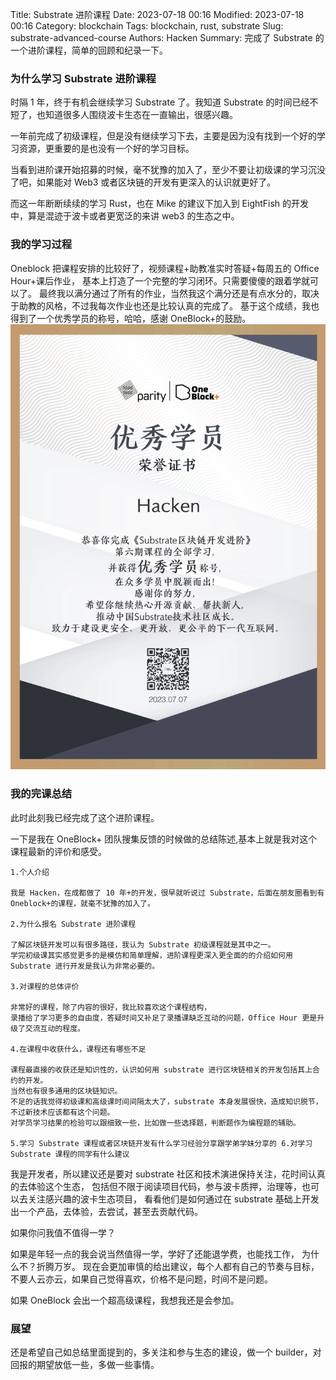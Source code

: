 Title: Substrate 进阶课程
Date: 2023-07-18 00:16
Modified: 2023-07-18 00:16
Category: blockchain
Tags: blockchain, rust, substrate
Slug: substrate-advanced-course
Authors: Hacken
Summary: 完成了 Substrate 的一个进阶课程，简单的回顾和纪录一下。

### 为什么学习 Substrate 进阶课程

时隔 1 年，终于有机会继续学习 Substrate 了。我知道 Substrate 的时间已经不短了，也知道很多人围绕波卡生态在一直输出，很感兴趣。

一年前完成了初级课程，但是没有继续学习下去，主要是因为没有找到一个好的学习资源，更重要的是也没有一个好的学习目标。

当看到进阶课开始招募的时候，毫不犹豫的加入了，至少不要让初级课的学习沉没了吧，如果能对 Web3 或者区块链的开发有更深入的认识就更好了。

而这一年断断续续的学习 Rust，也在 Mike 的建议下加入到 EightFish 的开发中，算是混迹于波卡或者更宽泛的来讲 web3 的生态之中。

### 我的学习过程

Oneblock 把课程安排的比较好了，视频课程+助教准实时答疑+每周五的 Office Hour+课后作业， 基本上打造了一个完整的学习闭环。只需要傻傻的跟着学就可以了。
最终我以满分通过了所有的作业，当然我这个满分还是有点水分的，取决于助教的风格，不过我每次作业也还是比较认真的完成了。
基于这个成绩，我也得到了一个优秀学员的称号，哈哈，感谢 OneBlock+的鼓励。
![score](../images/substrate-course-score.jpeg)

### 我的完课总结

此时此刻我已经完成了这个进阶课程。

一下是我在 OneBlock+ 团队搜集反馈的时候做的总结陈述,基本上就是我对这个课程最新的评价和感受。

```text
1.个人介绍

我是 Hacken，在成都做了 10 年+的开发，很早就听说过 Substrate，后面在朋友圈看到有 Oneblock+的课程，就毫不犹豫的加入了。

2.为什么报名 Substrate 进阶课程

了解区块链开发可以有很多路径，我认为 Substrate 初级课程就是其中之一。
学完初级课其实感觉更多的是模仿和简单理解，进阶课程更深入更全面的的介绍如何用 Substrate 进行开发是我认为非常必要的。

3.对课程的总体评价

非常好的课程，除了内容的很好，我比较喜欢这个课程结构，
录播给了学习更多的自由度，答疑时间又补足了录播课缺乏互动的问题，Office Hour 更是升级了交流互动的程度。

4.在课程中收获什么，课程还有哪些不足

课程最直接的收获还是知识性的，认识如何用 substrate 进行区块链相关的开发包括其上合约的开发。
当然也有很多通用的区块链知识。
不足的话我觉得初级课和高级课时间间隔太大了，substrate 本身发展很快，造成知识脱节，不过新技术应该都有这个问题。
对学员学习结果的检验可以跟细致一些，比如做一些选择题，判断题作为编程题的辅助。

5.学习 Substrate 课程或者区块链开发有什么学习经验分享跟学弟学妹分享的 6.对学习 Substrate 课程的同学有什么建议

```

我是开发者，所以建议还是要对 substrate 社区和技术演进保持关注，花时间认真的去体验这个生态，
包括但不限于阅读项目代码，参与波卡质押，治理等，也可以去关注感兴趣的波卡生态项目，
看看他们是如何通过在 substrate 基础上开发出一个产品，去体验，去尝试，甚至去贡献代码。

如果你问我值不值得一学？

如果是年轻一点的我会说当然值得一学，学好了还能退学费，也能找工作， 为什么不？折腾万岁。
现在会更加审慎的给出建议，每个人都有自己的节奏与目标，不要人云亦云，如果自己觉得喜欢，价格不是问题，时间不是问题。

如果 OneBlock 会出一个超高级课程，我想我还是会参加。

### 展望

还是希望自己如总结里面提到的，多关注和参与生态的建设，做一个 builder，对回报的期望放低一些，多做一些事情。
